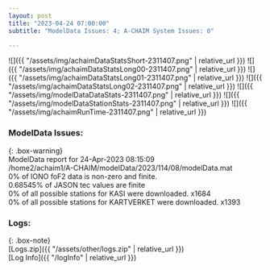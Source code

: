 ```yaml
---
layout: post
title: "2023-04-24 07:00:00"
subtitle: "ModelData Issues: 4; A-CHAIM System Issues: 0"

---
```


![]({{ "/assets/img/achaimDataStatsShort-2311407.png" | relative_url }})
![]({{ "/assets/img/achaimDataStatsLong00-2311407.png" | relative_url }})
![]({{ "/assets/img/achaimDataStatsLong01-2311407.png" | relative_url }})
![]({{ "/assets/img/achaimDataStatsLong02-2311407.png" | relative_url }})
![]({{ "/assets/img/modelDataDataStats-2311407.png" | relative_url }})
![]({{ "/assets/img/modelDataStationStats-2311407.png" | relative_url }})
![]({{ "/assets/img/achaimRunTime-2311407.png" | relative_url }})


### ModelData Issues:  
  
{: .box-warning}  
 ModelData report for 24-Apr-2023 08:15:09   
 /home2/achaim1/A-CHAIM/modelData/2023/114/08/modelData.mat   
 0% of IONO foF2 data is non-zero and finite.   
 0.68545% of JASON tec values are finite   
 0% of all possible stations for KASI were downloaded. x1684   
 0% of all possible stations for KARTVERKET were downloaded. x1393   
  


### Logs:  
  
{: .box-note}  
[Logs.zip]({{ "/assets/other/logs.zip" | relative_url }})  
[Log Info]({{ "/logInfo" | relative_url }})  
